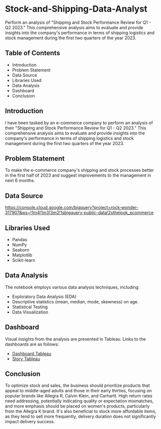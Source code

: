 # Stock-and-Shipping-Data-Analyst
Perform an analysis of "Shipping and Stock Performance Review for Q1 - Q2 2023." This comprehensive analysis aims to evaluate and provide insights into the company's performance in terms of shipping logistics and stock management during the first two quarters of the year 2023.

## Table of Contents
- Introduction
- Problem Statement
- Data Source
- Libraries Used
- Data Analysis
- Dashboard
- Conclusion

## Introduction
I have been tasked by an e-commerce company to perform an analysis of their "Shipping and Stock Performance Review for Q1 - Q2 2023." This comprehensive analysis aims to evaluate and provide insights into the company's performance in terms of shipping logistics and stock management during the first two quarters of the year 2023.

## Problem Statement
To make the e-commerce company's shipping and stock processes better in the first half of 2023 and suggest improvements to the management in next 6 months.


## Data Source
https://console.cloud.google.com/bigquery?project=rock-wonder-317907&ws=!1m4!1m3!3m2!1sbigquery-public-data!2sthelook_ecommerce

## Libraries Used
- Pandas
- NumPy
- Seaborn
- Matplotlib
- Scikit-learn


## Data Analysis
The notebook employs various data analysis techniques, including:
- Exploratory Data Analysis (EDA)
- Descriptive statistics (mean, median, mode, skewness) on age.
- Statistical Testing
- Data Visualization



## Dashboard
Visual insights from the analysis are presented in Tableau. Links to the dashboards are as follows:
- [Dashboard Tableau](https://public.tableau.com/app/profile/kenneth.vincentius/viz/ShippingandStockDataVisualization/Dashboard?publish=yes)
- [Story Tableau](https://public.tableau.com/app/profile/kenneth.vincentius/viz/ShippingandStockDataVisualization/Story1?publish=yes)

## Conclusion
To optimize stock and sales, the business should prioritize products that appeal to middle-aged adults and those in their early thirties, focusing on popular brands like Allegra R, Calvin Klein, and Carhartt. High return rates need addressing, potentially indicating quality or expectation mismatches, and more emphasis should be placed on women's products, particularly from the Allegra K brand. It's also beneficial to stock more affordable items, as they tend to sell more frequently, delivery duration does not significantly impact delivery success.




